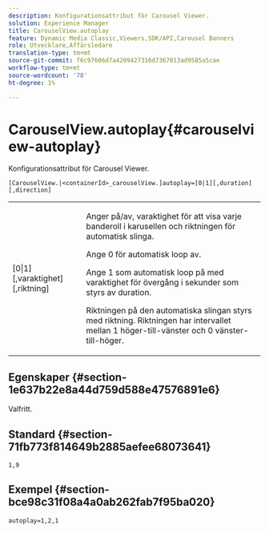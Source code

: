 ```yaml
---
description: Konfigurationsattribut för Carousel Viewer.
solution: Experience Manager
title: CarouselView.autoplay
feature: Dynamic Media Classic,Viewers,SDK/API,Carousel Banners
role: Utvecklare,Affärsledare
translation-type: tm+mt
source-git-commit: f6c97606d7a4209427316d7367013ad9585a5cae
workflow-type: tm+mt
source-wordcount: '78'
ht-degree: 1%

---
```



# CarouselView.autoplay{#carouselview-autoplay}

Konfigurationsattribut för Carousel Viewer.

`[CarouselView.|<containerId>_carouselView.]autoplay=[0|1][,duration][,direction]`

<table id="table_441553CD34C94A58A9D7CBF772DEDDB6"> 
 <tbody> 
  <tr> 
   <td colname="col1"> <p> <span class="codeph">[0|1][,varaktighet][,riktning]</span> </p> </td> 
   <td colname="col2"> <p> Anger på/av, varaktighet för att visa varje banderoll i karusellen och riktningen för automatisk slinga. </p> <p>Ange <span class="codeph"> 0</span> för automatisk loop av. </p> <p>Ange <span class="codeph"> 1</span> som automatisk loop på med varaktighet för övergång i sekunder som styrs av <span class="codeph"> duration</span>. </p> <p>Riktningen på den automatiska slingan styrs med <span class="codeph"> riktning</span>. Riktningen <span class="codeph"></span> har intervallet mellan <span class="codeph"> 1</span> höger-till-vänster och <span class="codeph"> 0</span> vänster-till-höger. </p> </td> 
  </tr> 
 </tbody> 
</table>

## Egenskaper {#section-1e637b22e8a44d759d588e47576891e6}

Valfritt.

## Standard {#section-71fb773f814649b2885aefee68073641}

`1,9`

## Exempel {#section-bce98c31f08a4a0ab262fab7f95ba020}

```
autoplay=1,2,1
```

